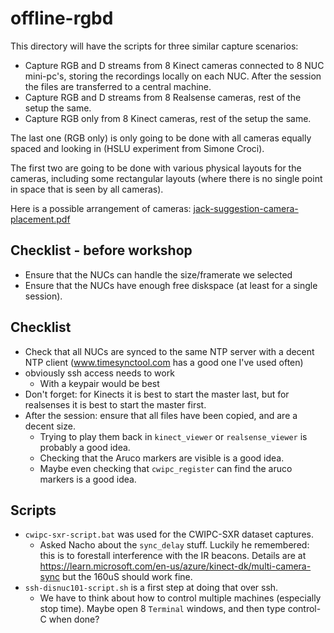 # offline-rgbd

This directory will have the scripts for three similar capture scenarios:

- Capture RGB and D streams from 8 Kinect cameras connected to 8 NUC mini-pc's, storing the recordings locally on each NUC. After the session the files are transferred to a central machine.
- Capture RGB and D streams from 8 Realsense cameras, rest of the setup the same.
- Capture RGB only from 8 Kinect cameras, rest of the setup the same.

The last one (RGB only) is only going to be done with all cameras equally spaced and looking in (HSLU experiment from Simone Croci).

The first two are going to be done with various physical layouts for the cameras, including some rectangular layouts (where there is no single point in space that is seen by all cameras).

Here is a possible arrangement of cameras: [jack-suggestion-camera-placement.pdf](./docs/jack-suggestion-camera-placement.pdf)

## Checklist - before workshop

- Ensure that the NUCs can handle the size/framerate we selected
- Ensure that the NUCs have enough free diskspace (at least for a single session).

## Checklist

- Check that all NUCs are synced to the same NTP server with a decent NTP client (www.timesynctool.com has a good one I've used often)
- obviously ssh access needs to work
	- With a keypair would be best
- Don't forget: for Kinects it is best to start the master last, but for realsenses it is best to start the master first.
- After the session: ensure that all files have been copied, and are a decent size. 
	- Trying to play them back in `kinect_viewer` or `realsense_viewer` is probably a good idea.
	- Checking that the Aruco markers are visible is a good idea.
	- Maybe even checking that `cwipc_register` can find the aruco markers is a good idea.


## Scripts

- `cwipc-sxr-script.bat` was used for the CWIPC-SXR dataset captures.
	- Asked Nacho about the `sync_delay` stuff. Luckily he remembered: this is to forestall interference with the IR beacons. Details are at <https://learn.microsoft.com/en-us/azure/kinect-dk/multi-camera-sync> but the 160uS should work fine.
- `ssh-disnuc101-script.sh` is a first step at doing that over ssh.
	- We have to think about how to control multiple machines (especially stop time). Maybe open 8 `Terminal` windows, and then type control-C when done?